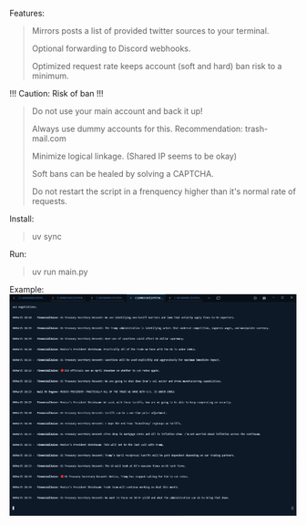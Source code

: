 Features:
> Mirrors posts a list of provided twitter sources to your terminal.
> 
> Optional forwarding to Discord webhooks.
> 
> Optimized request rate keeps account (soft and hard) ban risk to a minimum.

!!! Caution: Risk of ban !!!
> Do not use your main account and back it up!
> 
> Always use dummy accounts for this. Recommendation: trash-mail.com
> 
> Minimize logical linkage. (Shared IP seems to be okay)
>
> Soft bans can be healed by solving a CAPTCHA.
>
> Do not restart the script in a frenquency higher than it's normal rate of requests.

Install:
> uv sync

Run:
> uv run main.py

Example:
![alt text](example.png)
